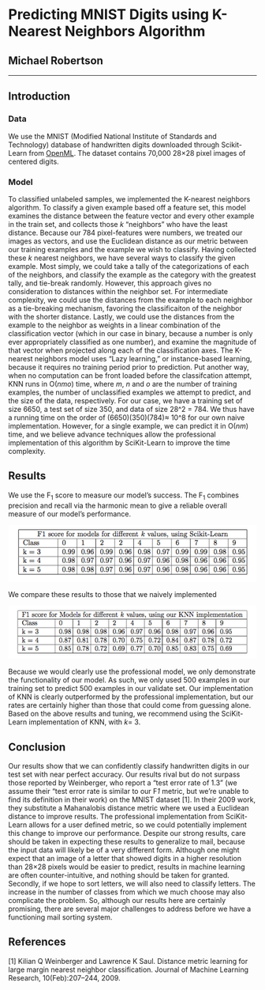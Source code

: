 # Predicting MNIST Digits using K-Nearest Neighbors Algorithm

## Michael Robertson

---



## Introduction

### Data

We use the MNIST (Modified National Institute of Standards and Technology) database of handwritten digits downloaded through Scikit-Learn from
[OpenML](https://www.openml.org/d/554). The dataset contains 70,000 28×28 pixel images of centered digits.

### Model

To classified unlabeled samples, we implemented the K-nearest neighbors algorithm. To classify a given example based off a feature set, this model examines
the distance between the feature vector and every other example in the train set,
and collects those <i>k</i> “neighbors” who have the least distance. Because our 784
pixel-features were numbers, we treated our images as vectors, and use the Euclidean distance as our metric between our training examples and the example
we wish to classify. Having collected these <i>k</i> nearest neighbors, we have several ways to classify the given example. Most simply, we could take a tally of the
categorizations of each of the neighbors, and classify the example as the category with the greatest tally, and tie-break randomly. However, this approach
gives no consideration to distances within the neighbor set. For intermediate
complexity, we could use the distances from the example to each neighbor as
a tie-breaking mechanism, favoring the classificaiton of the neighbor with the
shorter distance. Lastly, we could use the distances from the example to the
neighbor as weights in a linear combination of the classification vector (which
in our case in binary, because a number is only ever appropriately classified as
one number), and examine the magnitude of that vector when projected along
each of the classification axes.
The K-nearest neighbors model uses “Lazy learning,” or instance-based
learning, because it requires no training period prior to prediction. Put another way, when no computation can be front loaded before the classifcation attempt, KNN runs in O(<i>nmo</i>) time, where <i>m</i>, <i>n</i> and <i>o</i> are the number of training examples, the number of unclassified examples we attempt to predict, and the size of the data, respectively. For our case, we have a training set of size 6650,
a test set of size 350, and data of size 28^2 = 784. We thus have a running
time on the order of (6650)(350)(784)≈ 10^8 for our own naive implementation.
However, for a single example, we can predict it in O(<i>nm</i>) time, and we believe
advance techniques allow the professional implementation of this algorithm by
SciKit-Learn to improve the time complexity.

## Results

We use the F<sub>1</sub> score to measure our model’s success. The F<sub>1</sub> combines precision
and recall via the harmonic mean to give a reliable overall measure of our model’s
performance.


<p align="center">
    
  <img src="https://raw.githubusercontent.com/robertson809/MNIST-KNN/main/fig/sklearn.png" alt="drawing" width="600"/>
</p>



We compare these results to those that we naively implemented


<p align="center">
    
  <img src="https://raw.githubusercontent.com/robertson809/MNIST-KNN/main/fig/KNN.png" alt="drawing" width="600"/>
</p>


Because we would clearly use the professional model, we only demonstrate the
functionality of our model. As such, we only used 500 examples in our training
set to predict 500 examples in our validate set. Our implementation of KNN
is clearly outperformed by the professional implementation, but our rates are
certainly higher than those that could come from guessing alone.
Based on the above results and tuning, we recommend using the SciKit-Learn implementation of KNN, with <i>k</i>= 3.

## Conclusion

Our results show that we can confidently classify handwritten digits in our
test set with near perfect accuracy. Our results rival but do not surpass those
reported by Weinberger, who report a “test error rate of 1.3” (we assume their
“test error rate is similar to our F<i>1</i> metric, but we’re unable to find its definition in their work) on the MNIST dataset [1]. In their 2009 work, they substitute
a Mahanalobis distance metric where we used a Euclidean distance to improve
results. The professional implementation from SciKit-Learn allows for a user
defined metric, so we could potentially implement this change to improve our
performance.
Despite our strong results, care should be taken in expecting these results
to generalize to mail, because the input data will likely be of a very different
form. Although one might expect that an image of a letter that showed digits
in a higher resolution than 28×28 pixels would be easier to predict, results in
machine learning are often counter-intuitive, and nothing should be taken for
granted. Secondly, if we hope to sort letters, we will also need to classify letters.
The increase in the number of classes from which we much choose may also
complicate the problem. So, although our results here are certainly promising,
there are several major challenges to address before we have a functioning mail
sorting system.


## References

[1] Kilian Q Weinberger and Lawrence K Saul. Distance metric learning for
large margin nearest neighbor classification. Journal of Machine Learning
Research, 10(Feb):207–244, 2009.
